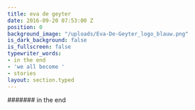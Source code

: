 ```yaml
---
title: eva de geyter
date: 2016-09-20 07:53:00 Z
position: 0
background_image: "/uploads/Eva-De-Geyter_logo_blauw.png"
is_dark_background: false
is_fullscreen: false
typewriter_words:
- in the end
- 'we all become '
- stories
layout: section.typed
---
```


####### <span id="typed">in the end</span>